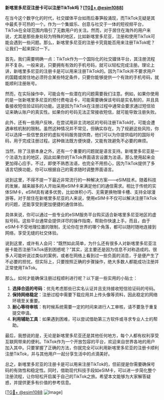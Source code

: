 **新喀里多尼亚注册卡可以注册TikTok吗？[[TG💪+ @esim1088](https://t.me/s/esim1088)]**

在当今这个数字化的时代，社交媒体平台如雨后春笋般涌现，而TikTok无疑是其中最炙手可热的一个。作为一个集娱乐、创意与社交于一体的短视频平台，TikTok在全球范围内吸引了无数用户的关注。然而，对于居住在海外的用户来说，尤其是那些身处较为特殊的地区，比如新喀里多尼亚，注册和使用TikTok可能会遇到一些问题。那么，新喀里多尼亚的注册卡究竟能否用来注册TikTok呢？让我们一起来探讨一下。

首先，我们需要明确一点：TikTok作为一个国际化的社交媒体平台，其注册流程并不复杂。一般来说，只要拥有有效的手机号码，就可以轻松完成注册。理论上讲，新喀里多尼亚的注册卡是可以用来注册TikTok的。因为TikTok并不要求用户的国籍或居住地必须符合某些特定条件，只要你能够提供一个有效的手机号码，就能顺利注册账号。

然而，在实际操作中，可能会有一些潜在的问题需要我们注意。例如，如果你使用的是一张新喀里多尼亚的预付费电话卡，可能需要确保该号码是实名制的，并且具备接收短信验证码的功能。这是因为TikTok在注册过程中通常会要求通过短信验证来确认账户的真实性。如果你的号码无法正常接收短信，就可能导致注册失败。

此外，还有一些用户反映，在尝试用非主流地区的号码注册TikTok时，可能会遭遇审核机制的限制。虽然这种情况并不常见，但确实存在。为了规避这些风险，你可以选择一些信誉良好的虚拟号码服务提供商，他们可以为你提供临时的国际号码，用于完成注册过程。这种做法既方便快捷，又能有效避免不必要的麻烦。

当然，除了注册本身之外，还有一个重要的问题就是语言支持。新喀里多尼亚是一个法语为主的地区，因此如果你的TikTok界面语言设置为法语，那么使用起来会更加得心应手。不过，即使不熟悉法语，也完全不用担心，因为TikTok提供了多语言切换功能，你可以根据自己的需求随时调整界面语言。

说到这里，不得不提一下最近非常流行的一种解决方案——eSIM技术。随着科技的发展，越来越多的人开始采用eSIM卡来满足他们的通信需求。相比于传统的实体SIM卡，eSIM具有诸多优势，比如体积小巧、无需更换物理卡槽、支持全球漫游等。对于居住在新喀里多尼亚的人来说，使用eSIM卡不仅可以解决注册TikTok的问题，还能享受到更加便捷的通信体验。

具体来说，你可以通过一些专业的eSIM服务平台购买适合新喀里多尼亚地区的虚拟号码。这些平台通常会提供详尽的操作指南，帮助你快速上手。而且，由于eSIM卡不受地理位置的限制，无论你在世界的哪个角落，都可以随时随地连接到网络，享受无缝的社交体验。

说到这里，或许有人会问：“既然如此简单，为什么还有很多人对新喀里多尼亚注册卡能否注册TikTok感到困惑呢？”其实，这主要还是因为信息不对称造成的。很多人可能听说过类似的案例，或者在网络上看到过一些负面的消息，于是便产生了不必要的担忧。但实际上，只要按照正确的步骤操作，绝大多数人都能成功注册并正常使用TikTok。

那么，如何才能确保注册过程顺利进行呢？以下是一些实用的小贴士：

1. **选择合适的号码**：优先考虑那些已实名认证并且支持接收短信验证码的号码。
2. **保持网络稳定**：注册过程中需要下载应用并上传头像等资料，因此稳定的网络环境至关重要。
3. **耐心等待审核**：有时候系统需要一定的时间来进行人工审核，请不要急于重复提交申请。
4. **利用辅助工具**：如果遇到困难，可以尝试借助第三方软件或寻求专业人士的帮助。

最后，我想说的是，无论是新喀里多尼亚还是其他任何地方，每个人都有权利享受互联网带来的便利。TikTok作为一个开放包容的平台，欢迎来自世界各地的用户加入其中。只要掌握了正确的方法，你就完全可以利用新喀里多尼亚的注册卡顺利注册TikTok，并与其他用户一起分享生活中的点滴美好。

总之，新喀里多尼亚的注册卡是可以用来注册TikTok的，但前提是你需要确保号码的有效性和稳定性。同时，借助现代科技手段如eSIM卡，可以进一步简化整个注册流程，让你轻松开启属于自己的TikTok之旅。希望本文能够为大家解答疑惑，并提供更多有价值的参考信息。

[[TG💪+ @esim1088](https://t.me/s/esim1088) ![Image](https://i.postimg.cc/4NQfJmqS/Snipaste-2025-05-13-00-14-12.png)]